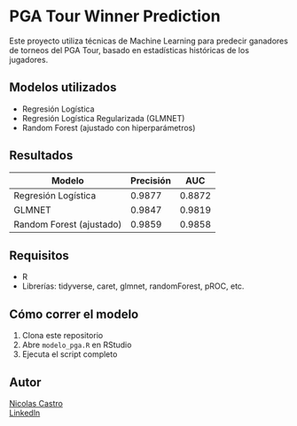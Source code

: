 # PGA Tour Winner Prediction

Este proyecto utiliza técnicas de Machine Learning para predecir ganadores de torneos del PGA Tour, basado en estadísticas históricas de los jugadores.

## Modelos utilizados

- Regresión Logística
- Regresión Logística Regularizada (GLMNET)
- Random Forest (ajustado con hiperparámetros)

## Resultados

| Modelo                         | Precisión | AUC    |
|--------------------------------|-----------|--------|
| Regresión Logística            | 0.9877    | 0.8872 |
| GLMNET                         | 0.9847    | 0.9819 |
| Random Forest (ajustado)       | 0.9859    | 0.9858 |

## Requisitos

- R
- Librerías: tidyverse, caret, glmnet, randomForest, pROC, etc.

## Cómo correr el modelo

1. Clona este repositorio
2. Abre `modelo_pga.R` en RStudio
3. Ejecuta el script completo

## Autor

[Nicolas Castro](https://github.com/iCastr0)  
[Linkedln](https://www.linkedin.com/in/nicol%C3%A1s-castro-palma-324071274/)

